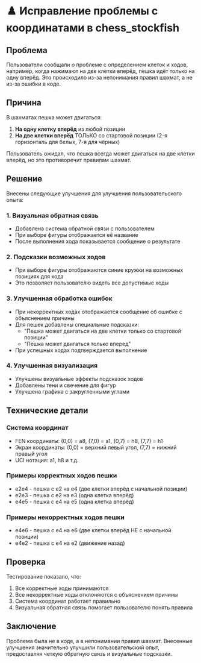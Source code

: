 # ♟️ Исправление проблемы с координатами в chess_stockfish

## Проблема

Пользователи сообщали о проблеме с определением клеток и ходов, например, когда нажимают на две клетки вперёд, пешка идёт только на одну вперёд. Это происходило из-за непонимания правил шахмат, а не из-за ошибки в коде.

## Причина

В шахматах пешка может двигаться:
1. **На одну клетку вперёд** из любой позиции
2. **На две клетки вперёд** ТОЛЬКО со стартовой позиции (2-я горизонталь для белых, 7-я для чёрных)

Пользователь ожидал, что пешка всегда может двигаться на две клетки вперёд, но это противоречит правилам шахмат.

## Решение

Внесены следующие улучшения для улучшения пользовательского опыта:

### 1. Визуальная обратная связь
- Добавлена система обратной связи с пользователем
- При выборе фигуры отображается её название
- После выполнения хода показывается сообщение о результате

### 2. Подсказки возможных ходов
- При выборе фигуры отображаются синие кружки на возможных позициях для хода
- Это позволяет пользователю видеть все допустимые ходы

### 3. Улучшенная обработка ошибок
- При некорректных ходах отображается сообщение об ошибке с объяснением причины
- Для пешек добавлены специальные подсказки:
  - "Пешка может двигаться на две клетки только со стартовой позиции"
  - "Пешка может двигаться только вперед"
- При успешных ходах подтверждается выполнение

### 4. Улучшенная визуализация
- Улучшены визуальные эффекты подсказок ходов
- Добавлены тени и свечение для фигур
- Улучшена графика с закругленными углами

## Технические детали

### Система координат
- FEN координаты: (0,0) = a8, (7,0) = a1, (0,7) = h8, (7,7) = h1
- Экран координаты: (0,0) = верхний левый угол, (7,7) = нижний правый угол
- UCI нотация: a1, h8 и т.д.

### Примеры корректных ходов пешки
- e2e4 - пешка с e2 на e4 (две клетки вперёд с начальной позиции)
- e2e3 - пешка с e2 на e3 (одна клетка вперёд)
- e4e5 - пешка с e4 на e5 (одна клетка вперёд)

### Примеры некорректных ходов пешки
- e4e6 - пешка с e4 на e6 (две клетки вперёд НЕ с начальной позиции)
- e4e2 - пешка с e4 на e2 (движение назад)

## Проверка

Тестирование показало, что:
1. Все корректные ходы принимаются
2. Все некорректные ходы отклоняются с объяснением причины
3. Система координат работает правильно
4. Визуальная обратная связь помогает пользователю понять правила

## Заключение

Проблема была не в коде, а в непонимании правил шахмат. Внесенные улучшения значительно улучшили пользовательский опыт, предоставляя четкую обратную связь и визуальные подсказки.